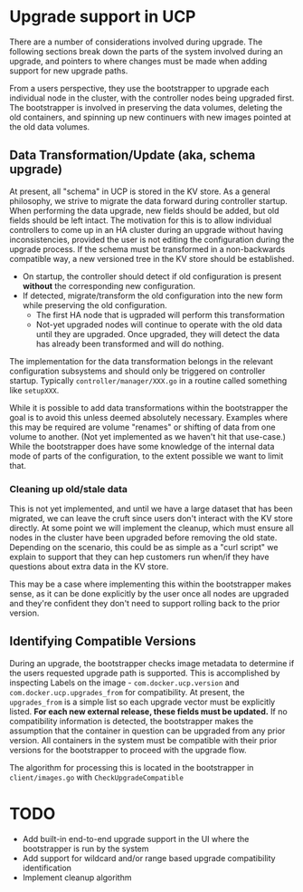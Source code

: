 # Upgrade support in UCP

There are a number of considerations involved during upgrade.
The following sections break down the parts of the system involved
during an upgrade, and pointers to where changes must be made when adding
support for new upgrade paths.

From a users perspective, they use the bootstrapper to upgrade each
individual node in the cluster, with the controller nodes being upgraded
first.  The bootstrapper is involved in preserving the data volumes,
deleting the old containers, and spinning up new continuers with new
images pointed at the old data volumes.


## Data Transformation/Update (aka, schema upgrade)

At present, all "schema" in UCP is stored in the KV store.  As a general
philosophy, we strive to migrate the data forward during controller
startup.  When performing the data upgrade, new fields should be added,
but old fields should be left intact.  The motivation for this is
to allow individual controllers to come up in an HA cluster during an
upgrade without having inconsistencies, provided the user is not editing
the configuration during the upgrade process.  If the schema must be
transformed in a non-backwards compatible way, a new versioned tree in
the KV store should be established.

* On startup, the controller should detect if old configuration is
  present **without** the corresponding new configuration.
* If detected, migrate/transform the old configuration into the new form
  while preserving the old configuration.
    * The first HA node that is ugpraded will perform this transformation
    * Not-yet upgraded nodes will continue to operate with the old data
      until they are upgraded.  Once upgraded, they will detect the data
      has already been transformed and will do nothing.

The implementation for the data transformation belongs in the relevant
configuration subsystems and should only be triggered on controller
startup.  Typically `controller/manager/XXX.go` in a routine called
something like `setupXXX`.

While it is possible to add data transformations within the bootstrapper
the goal is to avoid this unless deemed absolutely necessary.  Examples
where this may be required are volume "renames" or shifting of data
from one volume to another. (Not yet implemented as we haven't hit
that use-case.)  While the bootstrapper does have some knowledge of the
internal data mode of parts of the configuration, to the extent possible
we want to limit that.


### Cleaning up old/stale data

This is not yet implemented, and until we have a large dataset that has
been migrated, we can leave the cruft since users don't interact with the
KV store directly.  At some point we will implement the cleanup, which
must ensure all nodes in the cluster have been upgraded before removing
the old state.  Depending on the scenario, this could be as simple as
a "curl script" we explain to support that they can hep customers run
when/if they have questions about extra data in the KV store.

This may be a case where implementing this within the bootstrapper
makes sense, as it can be done explicitly by the user once all nodes
are upgraded and they're confident they don't need to support rolling
back to the prior version.


## Identifying Compatible Versions

During an upgrade, the bootstrapper checks image metadata to determine
if the users requested upgrade path is supported.  This is accomplished
by inspecting Labels on the image - `com.docker.ucp.version` and
`com.docker.ucp.upgrades_from` for compatibility.  At present, the
`upgrades_from` is a simple list so each upgrade vector must be explicitly
listed. **For each new external release, these fields must be updated.**
If no compatibility information is detected, the bootstrapper makes
the assumption that the container in question can be upgraded from any
prior version.  All containers in the system must be compatible with their
prior versions for the bootstrapper to proceed with the upgrade flow.

The algorithm for processing this is located in the bootstrapper in
`client/images.go` with `CheckUpgradeCompatible`


# TODO

* Add built-in end-to-end upgrade support in the UI where the bootstrapper
  is run by the system
* Add support for wildcard and/or range based upgrade compatibility identification
* Implement cleanup algorithm
